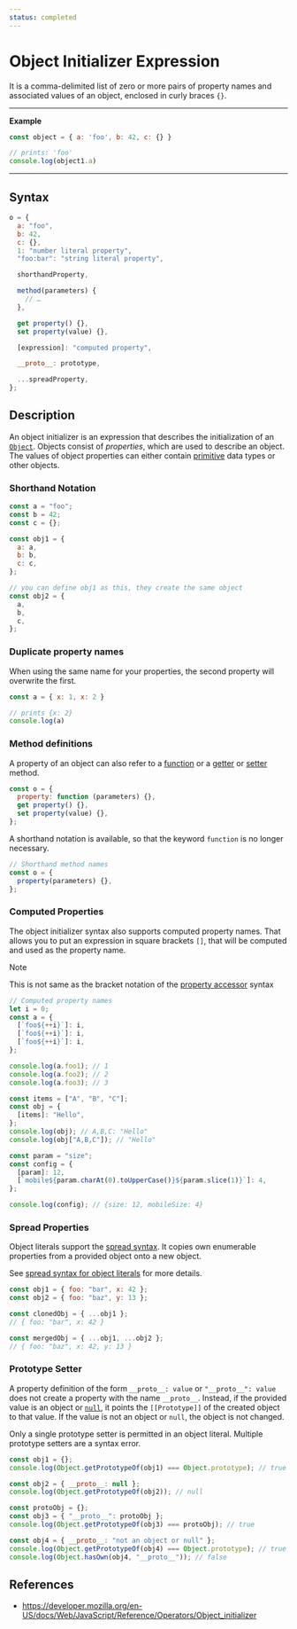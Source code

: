 ```yaml
---
status: completed
---
```


# Object Initializer Expression

It is a comma-delimited list of zero or more pairs of property names and associated values of an object, enclosed in curly braces `{}`.

---
**Example**

```js
const object = { a: 'foo', b: 42, c: {} }

// prints: 'foo'
console.log(object1.a)
```

---
## Syntax

```js
o = {
  a: "foo",
  b: 42,
  c: {},
  1: "number literal property",
  "foo:bar": "string literal property",

  shorthandProperty,

  method(parameters) {
    // …
  },

  get property() {},
  set property(value) {},

  [expression]: "computed property",

  __proto__: prototype,

  ...spreadProperty,
};
```

## Description

An object initializer is an expression that describes the initialization of an [`Object`](https://developer.mozilla.org/en-US/docs/Web/JavaScript/Reference/Global_Objects/Object). Objects consist of _properties_, which are used to describe an object. The values of object properties can either contain [primitive](https://developer.mozilla.org/en-US/docs/Glossary/Primitive) data types or other objects.

### Shorthand Notation

```js
const a = "foo";
const b = 42;
const c = {};

const obj1 = {
  a: a,
  b: b,
  c: c,
};

// you can define obj1 as this, they create the same object
const obj2 = {
  a,
  b,
  c,
};
```

### Duplicate property names

When using the same name for your properties, the second property will overwrite the first.

```js
const a = { x: 1, x: 2 }

// prints {x: 2}
console.log(a)
```

### Method definitions

A property of an object can also refer to a [function](javascript/function) or a [getter](javascript/function/getter) or [setter](javascript/function/getter) method.

```js
const o = {
  property: function (parameters) {},
  get property() {},
  set property(value) {},
};
```

A shorthand notation is available, so that the keyword `function` is no longer necessary.

```js
// Shorthand method names
const o = {
  property(parameters) {},
};
```

### Computed Properties

The object initializer syntax also supports computed property names. That allows you to put an expression in square brackets `[]`, that will be computed and used as the property name.

> [!note]
> This is not same as the bracket notation of the [property accessor](https://developer.mozilla.org/en-US/docs/Web/JavaScript/Reference/Operators/Property_accessors) syntax

```js
// Computed property names
let i = 0;
const a = {
  [`foo${++i}`]: i,
  [`foo${++i}`]: i,
  [`foo${++i}`]: i,
};

console.log(a.foo1); // 1
console.log(a.foo2); // 2
console.log(a.foo3); // 3

const items = ["A", "B", "C"];
const obj = {
  [items]: "Hello",
};
console.log(obj); // A,B,C: "Hello"
console.log(obj["A,B,C"]); // "Hello"

const param = "size";
const config = {
  [param]: 12,
  [`mobile${param.charAt(0).toUpperCase()}${param.slice(1)}`]: 4,
};

console.log(config); // {size: 12, mobileSize: 4}
```

### Spread Properties

Object literals support the [spread syntax](javascript/expressions/spread-syntax). It copies own enumerable properties from a provided object onto a new object.

See [spread syntax for object literals](javascript/expressions/spread-syntax#object-literal) for more details.

```js
const obj1 = { foo: "bar", x: 42 };
const obj2 = { foo: "baz", y: 13 };

const clonedObj = { ...obj1 };
// { foo: "bar", x: 42 }

const mergedObj = { ...obj1, ...obj2 };
// { foo: "baz", x: 42, y: 13 }
```

### Prototype Setter

A property definition of the form `__proto__: value` or `"__proto__": value` does not create a property with the name `__proto__`. Instead, if the provided value is an object or [`null`](javascript/operators/null), it points the `[[Prototype]]` of the created object to that value. If the value is not an object or `null`, the object is not changed.

Only a single prototype setter is permitted in an object literal. Multiple prototype setters are a syntax error.

```js
const obj1 = {};
console.log(Object.getPrototypeOf(obj1) === Object.prototype); // true

const obj2 = { __proto__: null };
console.log(Object.getPrototypeOf(obj2)); // null

const protoObj = {};
const obj3 = { "__proto__": protoObj };
console.log(Object.getPrototypeOf(obj3) === protoObj); // true

const obj4 = { __proto__: "not an object or null" };
console.log(Object.getPrototypeOf(obj4) === Object.prototype); // true
console.log(Object.hasOwn(obj4, "__proto__")); // false
```

## References

- https://developer.mozilla.org/en-US/docs/Web/JavaScript/Reference/Operators/Object_initializer
